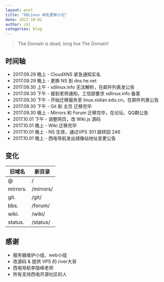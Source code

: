 ```yaml
---
layout: post
title: "XDLinux 域名更新小记"
date: 2017-10-02
author: ckj
categories: blog
---
```

> The Domain is dead, long live The Domain!

## 时间轴

* 2017.09.29 晚上 - CloudXNS 紧急通知实名
* 2017.09.29 晚上 - 更换 NS 到 dns.he.net
* 2017.09.30 上午 - xdlinux.info 无法解析，在邮件列表发公告
* 2017.09.30 下午 - 接到老师通知，工信部要求 xdlinux.info 备案
* 2017.09.30 下午 - 开始迁移服务至 linux.xidian.edu.cn，在邮件列表公告
* 2017.09.30 下午 - Git 和 主页 迁移完毕
* 2017.09.30 晚上 - Mirrors 和 Forum 迁移完毕，在论坛、QQ群公告
* 2017.10.01 下午 - 调整网页，改 Wiki.js 源码
* 2017.10.01 晚上 - Wiki 迁移完毕
* 2017.10.01 晚上 - NS 生效，通过VPS 301 跳转回 246
* 2017.10.01 晚上 - 西电导航发出镜像站地址变更公告

## 变化

| 旧域名   | 新目录    |
| ----     | ----      |
| @        | /         |
| mirrors. | /mirrors/ |
| git.     | /git/     |
| bbs.     | /forum/   |
| wiki.    | /wiki/    |
| status.  | /status/  |

## 感谢

* 服务器维护小组、web小组
* 改源码 & 提供 VPS 的 river大哥
* 西电导航李隐峰老师
* 所有支持西电开源社区的人
